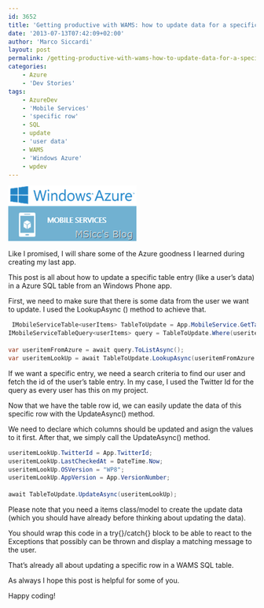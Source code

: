 ```yaml
---
id: 3652
title: 'Getting productive with WAMS: how to update data for a specific row in a table'
date: '2013-07-13T07:42:09+02:00'
author: 'Marco Siccardi'
layout: post
permalink: /getting-productive-with-wams-how-to-update-data-for-a-specific-user-in-a-table/
categories:
    - Azure
    - 'Dev Stories'
tags:
    - AzureDev
    - 'Mobile Services'
    - 'specific row'
    - SQL
    - update
    - 'user data'
    - WAMS
    - 'Windows Azure'
    - wpdev
---
```


![WAMS.png](/assets/img/2013/07/WAMS.png)


Like I promised, I will share some of the Azure goodness I learned during creating my last app.

This post is all about how to update a specific table entry (like a user’s data) in a Azure SQL table from an Windows Phone app.

First, we need to make sure that there is some data from the user we want to update. I used the LookupAsync () method to achieve that.

``` csharp
 IMobileServiceTable<userItems> TableToUpdate = App.MobileService.GetTable<userItems>();
IMobileServiceTableQuery<userItems> query = TableToUpdate.Where(useritem => useritem.TwitterId == App.TwitterId);

var useritemFromAzure = await query.ToListAsync();
var useritemLookUp = await TableToUpdate.LookupAsync(useritemFromAzure.FirstOrDefault<userItems>().Id);
```
 
If we want a specific entry, we need a search criteria to find our user and fetch the id of the user’s table entry. In my case, I used the Twitter Id for the query as every user has this on my project.

Now that we have the table row id, we can easily update the data of this specific row with the UpdateAsync() method.

We need to declare which columns should be updated and asign the values to it first. After that, we simply call the UpdateAsync() method.

``` csharp
useritemLookUp.TwitterId = App.TwitterId;
useritemLookUp.LastCheckedAt = DateTime.Now;
useritemLookUp.OSVersion = "WP8";
useritemLookUp.AppVersion = App.VersionNumber;

await TableToUpdate.UpdateAsync(useritemLookUp);
```
 
Please note that you need a items class/model to create the update data (which you should have already before thinking about updating the data).

You should wrap this code in a try{}/catch{} block to be able to react to the Exceptions that possibly can be thrown and display a matching message to the user.

That’s already all about updating a specific row in a WAMS SQL table.

As always I hope this post is helpful for some of you.

Happy coding!